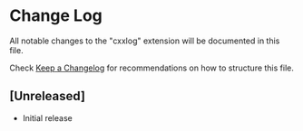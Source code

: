 # Change Log

All notable changes to the "cxxlog" extension will be documented in this file.

Check [Keep a Changelog](http://keepachangelog.com/) for recommendations on how to structure this file.

## [Unreleased]

- Initial release